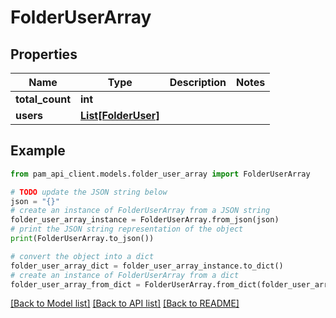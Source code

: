 # FolderUserArray


## Properties

Name | Type | Description | Notes
------------ | ------------- | ------------- | -------------
**total_count** | **int** |  | 
**users** | [**List[FolderUser]**](FolderUser.md) |  | 

## Example

```python
from pam_api_client.models.folder_user_array import FolderUserArray

# TODO update the JSON string below
json = "{}"
# create an instance of FolderUserArray from a JSON string
folder_user_array_instance = FolderUserArray.from_json(json)
# print the JSON string representation of the object
print(FolderUserArray.to_json())

# convert the object into a dict
folder_user_array_dict = folder_user_array_instance.to_dict()
# create an instance of FolderUserArray from a dict
folder_user_array_from_dict = FolderUserArray.from_dict(folder_user_array_dict)
```
[[Back to Model list]](../README.md#documentation-for-models) [[Back to API list]](../README.md#documentation-for-api-endpoints) [[Back to README]](../README.md)


